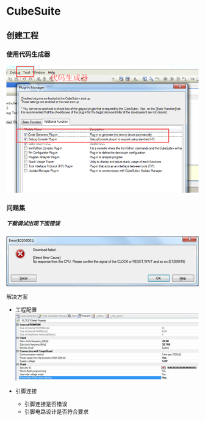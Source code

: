 # CubeSuite

## 创建工程


### 使用代码生成器
![](/assets/2.CubeSuiteAssets/工程配置1.png)

### 问题集
##### 下载调试出现下面错误
![](/assets/rskrl78g13_faq_e1.jpg)

解决方案
* 工程配置
![](/assets/rskrl78g13_faq_e2.jpg)

* 引脚连接
    * 引脚连接是否错误
    * 引脚电路设计是否符合要求